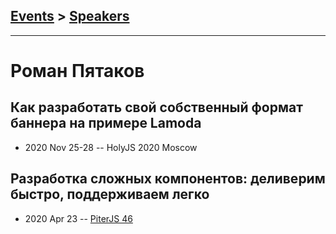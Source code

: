 ## [Events](../README.md) > [Speakers](../speakers.md)
---

# Роман Пятаков

## Как разработать свой собственный формат баннера на примере Lamoda
- 2020 Nov 25-28 -- HolyJS 2020 Moscow    
## Разработка сложных компонентов: деливерим быстро, поддерживаем легко
- 2020 Apr 23 -- [PiterJS 46](https://youtu.be/FMNLN5YIE_M?t=891)    
